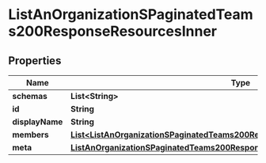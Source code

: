 

# ListAnOrganizationSPaginatedTeams200ResponseResourcesInner


## Properties

| Name | Type | Description | Notes |
|------------ | ------------- | ------------- | -------------|
|**schemas** | **List&lt;String&gt;** |  |  |
|**id** | **String** |  |  |
|**displayName** | **String** |  |  |
|**members** | [**List&lt;ListAnOrganizationSPaginatedTeams200ResponseResourcesInnerMembersInner&gt;**](ListAnOrganizationSPaginatedTeams200ResponseResourcesInnerMembersInner.md) |  |  |
|**meta** | [**ListAnOrganizationSPaginatedTeams200ResponseResourcesInnerMeta**](ListAnOrganizationSPaginatedTeams200ResponseResourcesInnerMeta.md) |  |  |




